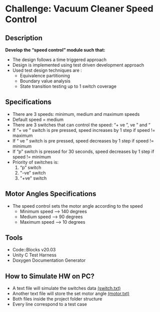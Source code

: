 # Challenge: Vacuum Cleaner Speed Control
## Description
**Develop the “speed control” module such that:**
  * The design follows a time triggered approach
  * Design is implemented using test driven development approach
  * Used test design techniques are :
    * Equivalence partitioning
    * Boundary value analysis
    * State transition testing up to 1 switch coverage

## Specifications
  * There are 3 speeds: minimum, medium and maximum speeds
  * Default speed = medium
  * There are 3 switches that can control the speed: “+ ve ”, ve ” and “
  * If “+ ve ” switch is pre pressed, speed increases by 1 step if speed != maximum
  * If “ ve ” switch is pre pressed, speed decreases by 1 step if speed != minimum
  * If “p” switch is pressed for 30 seconds, speed decreases by 1 step if speed != minimum
  * Priority of switches is:
    1. “p” switch
    2. "-ve" switch
    3. "+ve" switch

## Motor Angles Specifications
  * The speed control sets the motor angle according to the speed
    * Minimum speed --> 140 degrees
    * Medium speed --> 90 degrees
    * Maximum speed --> 10 degrees

## Tools
  * Code::Blocks v20.03
  * Unity C Test Harness
  * Doxygen Documentation Generator

## How to Simulate HW on PC?
  * A text file will simulate the switches data [(switch.txt)](https://github.com/omarhesham2/SpeedControlModule/blob/main/switch.txt)
  * Another text file will store the set motor angle [(motor.txt)](https://github.com/omarhesham2/SpeedControlModule/blob/main/motor.txt)
  * Both files inside the project folder structure
  * Every line correspond to a test case
